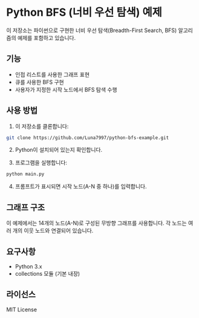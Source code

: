 # Python BFS (너비 우선 탐색) 예제

이 저장소는 파이썬으로 구현한 너비 우선 탐색(Breadth-First Search, BFS) 알고리즘의 예제를 포함하고 있습니다.

## 기능

- 인접 리스트를 사용한 그래프 표현
- 큐를 사용한 BFS 구현
- 사용자가 지정한 시작 노드에서 BFS 탐색 수행

## 사용 방법

1. 이 저장소를 클론합니다:
```bash
git clone https://github.com/Luna7997/python-bfs-example.git
```

2. Python이 설치되어 있는지 확인합니다.

3. 프로그램을 실행합니다:
```bash
python main.py
```

4. 프롬프트가 표시되면 시작 노드(A-N 중 하나)를 입력합니다.

## 그래프 구조

이 예제에서는 14개의 노드(A-N)로 구성된 무방향 그래프를 사용합니다. 각 노드는 여러 개의 이웃 노드와 연결되어 있습니다.

## 요구사항

- Python 3.x
- collections 모듈 (기본 내장)

## 라이선스

MIT License